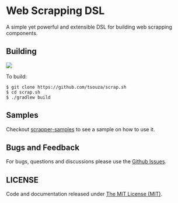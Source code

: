 # Web Scrapping DSL

A simple yet powerful and extensible DSL for building web scrapping components.

## Building

<a href="https://travis-ci.org/tsouza/scrap.sh/builds"><img src="https://travis-ci.org/tsouza/scrap.sh.svg?branch=master"></a>

To build:
```
$ git clone https://github.com/tsouza/scrap.sh
$ cd scrap.sh
$ ./gradlew build 
```

## Samples

Checkout [scrapper-samples](scrapper-samples) to see a sample on how to use it.

## Bugs and Feedback

For bugs, questions and discussions please use the [Github Issues](issues).

## LICENSE

Code and documentation released under [The MIT License (MIT)](LICENSE).